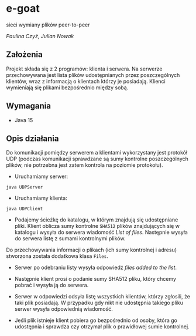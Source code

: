 # e-goat  
sieci wymiany plików peer-to-peer

*Paulina Czyż, Julian Nowak*

## Założenia

Projekt składa się z 2 programów: klienta i serwera. Na serwerze przechowywana jest lista plików udostępnianych przez poszczególnych klientów, wraz z informacją o klientach którzy je posiadają. Klienci wymieniają się plikami bezpośrednio między sobą.

## Wymagania
 - Java 15

## Opis działania

Do komunikacji pomiędzy serwerem a klientami wykorzystany jest protokół UDP (podczas komunikacji sprawdzane są sumy kontrolne poszczególnych plików, nie potrzebna jest zatem kontrola na poziomie protokołu).

 - Uruchamiamy serwer:

 `java UDPServer`
 - Uruchamiamy klienta:

 `java UDPClient`

 - Podajemy ścieżkę do katalogu, w którym znajdują się udostępniane pliki. Klient oblicza sumy kontrolne `SHA512` plików znajdujących się w katalogu i wysyła do serwera wiadomość *List of files*. Następnie wysyła do serwera listę z sumami kontrolnymi plików.

 Do przechowywania informacji o plikach (ich sumy kontrolnej i adresu) stworzona została dodatkowa klasa `Files`.

- Serwer po odebraniu listy wysyła odpowiedź *files added to the list*.

- Następnie klient prosi o podanie sumy SHA512 pliku, który chcemy pobrać i wysyła ją do serwera.

- Serwer w odpowiedzi odsyła listę wszystkich klientów, którzy zgłosili, że taki plik posiadają. W przypadku gdy nikt nie udostępnia takiego pliku serwer wysyła odpowiednią wiadomość.

- Jeśli plik istnieje klient pobiera  go bezpośrednio od osoby, która go udostępnia i sprawdza czy otrzymał plik o prawidłowej sumie kontrolnej.
